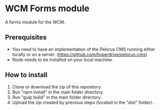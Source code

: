 # WCM Forms module
A forms module for the WCM.

## Prerequisites
 - You need to have an implementation of the Pelorus CMS running either locally or on a server.
 (https://github.com/hvperdrive/pelorus-cms)
 - Node needs to be installed on your local machine.

## How to install
1. Clone or download the zip of this repository.
2. Run "npm install" in the main folder directory.
3. Run "gulp build" in the main folder directory.
4. Upload the zip created by previous steps (located in the "dist" folder).
